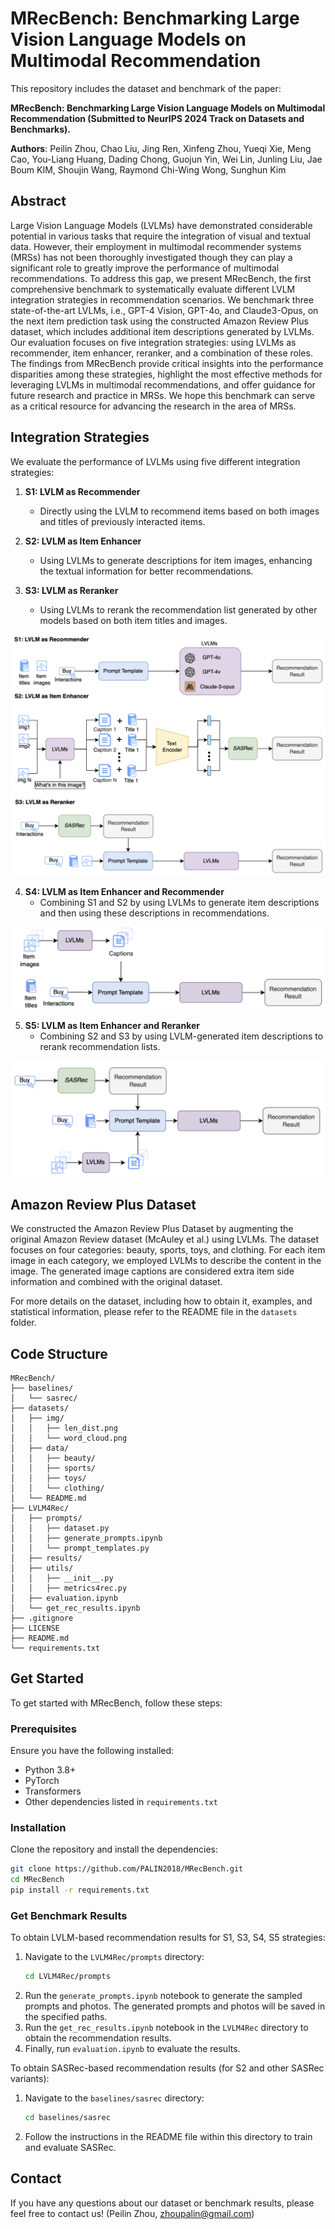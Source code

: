 # MRecBench: Benchmarking Large Vision Language Models on Multimodal Recommendation

This repository includes the dataset and benchmark of the paper:

**MRecBench: Benchmarking Large Vision Language Models on Multimodal Recommendation (Submitted to NeurIPS 2024 Track on Datasets and Benchmarks).**

**Authors**: Peilin Zhou, Chao Liu, Jing Ren, Xinfeng Zhou, Yueqi Xie, Meng Cao, You-Liang Huang, Dading Chong, Guojun Yin, Wei Lin, Junling Liu, Jae Boum KIM, Shoujin Wang, Raymond Chi-Wing Wong, Sunghun Kim

## Abstract
Large Vision Language Models (LVLMs) have demonstrated considerable potential in various tasks that require the integration of visual and textual data. However, their employment in multimodal recommender systems (MRSs) has not been thoroughly investigated though they can play a significant role to greatly improve the performance of multimodal recommendations. To address this gap, we present MRecBench, the first comprehensive benchmark to systematically evaluate different LVLM integration strategies in recommendation scenarios. We benchmark three state-of-the-art LVLMs, i.e., GPT-4 Vision, GPT-4o, and Claude3-Opus, on the next item prediction task using the constructed Amazon Review Plus dataset, which includes additional item descriptions generated by LVLMs. Our evaluation focuses on five integration strategies: using LVLMs as recommender, item enhancer, reranker, and a combination of these roles. The findings from MRecBench provide critical insights into the performance disparities among these strategies, highlight the most effective methods for leveraging LVLMs in multimodal recommendations, and offer guidance for future research and practice in MRSs. We hope this benchmark can serve as a critical resource for advancing the research in the area of MRSs.


## Integration Strategies
We evaluate the performance of LVLMs using five different integration strategies:

1. **S1: LVLM as Recommender**
   - Directly using the LVLM to recommend items based on both images and titles of previously interacted items.

2. **S2: LVLM as Item Enhancer**
   - Using LVLMs to generate descriptions for item images, enhancing the textual information for better recommendations.

3. **S3: LVLM as Reranker**
   - Using LVLMs to rerank the recommendation list generated by other models based on both item titles and images.

![Placeholder for S4 diagram](imgs/s123.png)


4. **S4: LVLM as Item Enhancer and Recommender**
   - Combining S1 and S2 by using LVLMs to generate item descriptions and then using these descriptions in recommendations.

![Placeholder for S4 diagram](imgs/s4.png)

5. **S5: LVLM as Item Enhancer and Reranker**
   - Combining S2 and S3 by using LVLM-generated item descriptions to rerank recommendation lists.
   
![Placeholder for S4 diagram](imgs/s5.png)


## Amazon Review Plus Dataset
We constructed the Amazon Review Plus Dataset by augmenting the original Amazon Review dataset (McAuley et al.) using LVLMs. The dataset focuses on four categories: beauty, sports, toys, and clothing. For each item image in each category, we employed LVLMs to describe the content in the image. The generated image captions are considered extra item side information and combined with the original dataset.

For more details on the dataset, including how to obtain it, examples, and statistical information, please refer to the README file in the `datasets` folder.

## Code Structure
```
MRecBench/
├── baselines/
│   └── sasrec/
├── datasets/
│   ├── img/
│   │   ├── len_dist.png
│   │   └── word_cloud.png
│   ├── data/
│   │   ├── beauty/
│   │   ├── sports/
│   │   ├── toys/
│   │   └── clothing/
│   └── README.md
├── LVLM4Rec/
│   ├── prompts/
│   │   ├── dataset.py
│   │   ├── generate_prompts.ipynb
│   │   └── prompt_templates.py
│   ├── results/
│   ├── utils/
│   │   ├── __init__.py
│   │   ├── metrics4rec.py
│   ├── evaluation.ipynb
│   └── get_rec_results.ipynb
├── .gitignore
├── LICENSE
├── README.md
└── requirements.txt
```

## Get Started
To get started with MRecBench, follow these steps:

### Prerequisites
Ensure you have the following installed:
- Python 3.8+
- PyTorch
- Transformers
- Other dependencies listed in `requirements.txt`

### Installation
Clone the repository and install the dependencies:
```bash
git clone https://github.com/PALIN2018/MRecBench.git
cd MRecBench
pip install -r requirements.txt
```

### Get Benchmark Results
To obtain LVLM-based recommendation results for S1, S3, S4, S5 strategies:

1. Navigate to the `LVLM4Rec/prompts` directory:
   ```bash
   cd LVLM4Rec/prompts
   ```
2. Run the `generate_prompts.ipynb` notebook to generate the sampled prompts and photos. The generated prompts and photos will be saved in the specified paths.
3. Run the `get_rec_results.ipynb` notebook in the `LVLM4Rec` directory to obtain the recommendation results.
4. Finally, run `evaluation.ipynb` to evaluate the results.

To obtain SASRec-based recommendation results (for S2 and other SASRec variants):

1. Navigate to the `baselines/sasrec` directory:
   ```bash
   cd baselines/sasrec
   ```
2. Follow the instructions in the README file within this directory to train and evaluate SASRec.

## Contact
If you have any questions about our dataset or benchmark results, please feel free to contact us!
(Peilin Zhou, zhoupalin@gmail.com)